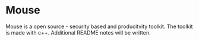 # Mouse
Mouse is a open source - security based and producitvity toolkit. The toolkit is made with c++. Additional README notes will be written. 
